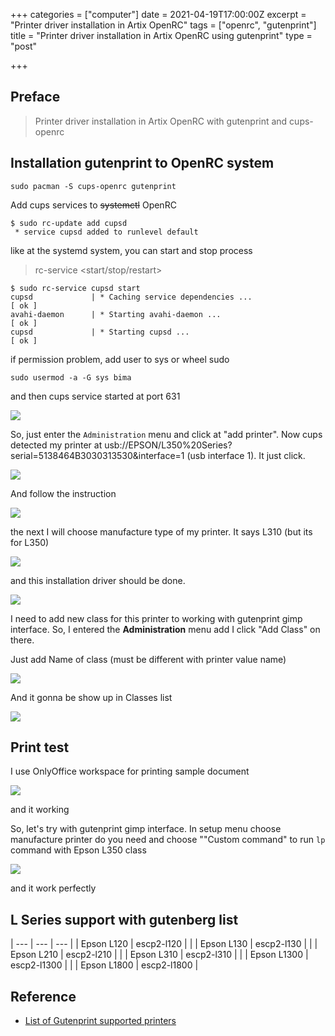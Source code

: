 +++
categories = ["computer"]
date = 2021-04-19T17:00:00Z
excerpt = "Printer driver installation in Artix OpenRC"
tags = ["openrc", "gutenprint"]
title = "Printer driver installation in Artix OpenRC using gutenprint"
type = "post"

+++
## Preface

> Printer driver installation in Artix OpenRC with gutenprint and cups-openrc

## Installation gutenprint to OpenRC system

    sudo pacman -S cups-openrc gutenprint

Add cups services to ~~systemctl~~ OpenRC

    $ sudo rc-update add cupsd
     * service cupsd added to runlevel default

like at the systemd system, you can start and stop process

> rc-service <service> <start/stop/restart>

    $ sudo rc-service cupsd start
    cupsd             | * Caching service dependencies ...                    [ ok ]
    avahi-daemon      | * Starting avahi-daemon ...                           [ ok ]
    cupsd             | * Starting cupsd ...                                  [ ok ]

if permission problem, add user to sys or wheel sudo

    sudo usermod -a -G sys bima

and then cups service started at port 631

![](https://res.cloudinary.com/bimagv/image/upload/v1618901629/2021-04/123/Screenshot_2021-04-20_13-53-04_vnziii.png)

So, just enter the `Administration` menu and click at "add printer". Now cups detected my printer at usb://EPSON/L350%20Series?serial=5138464B3030313530&interface=1 (usb interface 1). It just click.

![](https://res.cloudinary.com/bimagv/image/upload/v1618901774/2021-04/123/Screenshot_2021-04-20_13-55-42_oy5wkc.png)

And follow the instruction

![](https://res.cloudinary.com/bimagv/image/upload/v1618901878/2021-04/123/Screenshot_2021-04-20_13-57-42_xnfayg.png)

the next I will choose manufacture type of my printer. It says L310 (but its for L350)

![](https://res.cloudinary.com/bimagv/image/upload/v1618902233/2021-04/123/Screenshot_2021-04-20_14-02-55_nguioz.png)

and this installation driver should be done.

![](https://res.cloudinary.com/bimagv/image/upload/v1618902337/2021-04/123/Screenshot_2021-04-20_14-04-38_nccmkv.png)

I need to add new class for this printer to working with gutenprint gimp interface. So, I entered the **Administration** menu add I click "Add Class" on there.

Just add Name of class (must be different with printer value name)

![](https://res.cloudinary.com/bimagv/image/upload/v1618903337/2021-04/123/Screenshot_2021-04-20_14-15-46_yo4q9b.png)

And it gonna be show up in Classes list

![](https://res.cloudinary.com/bimagv/image/upload/v1618903524/2021-04/123/Screenshot_2021-04-20_14-25-13_uq8mw1.png)

## Print test

I use OnlyOffice workspace for printing sample document

![](https://res.cloudinary.com/bimagv/image/upload/v1618902747/2021-04/123/Screenshot_2021-04-20_14-11-37_hhtb3n.png)

and it working

So, let's try with gutenprint gimp interface. In setup menu choose manufacture printer do you need and choose ""Custom command" to run `lp` command with Epson L350 class

![](https://res.cloudinary.com/bimagv/image/upload/v1618903570/2021-04/123/Screenshot_2021-04-20_14-17-43_whnb4c.png)

and it work perfectly

## L Series support with gutenberg list

| --- | --- | --- |
| Epson L120 | escp2-l120 |  |
| Epson L130 | escp2-l130 |  |
| Epson L210 | escp2-l210 |  |
| Epson L310 | escp2-l310 |  |
| Epson L1300 | escp2-l1300 |  |
| Epson L1800 | escp2-l1800 |

## Reference

* [List of Gutenprint supported printers](http://gimp-print.sourceforge.net/p_Supported_Printers.php)